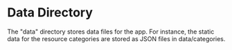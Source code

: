 # Data Directory

The "data" directory stores data files for the app. For instance, the static data for the resource categories are stored as JSON files in data/categories.